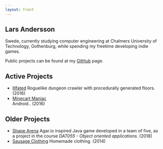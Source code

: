 ```yaml
---
layout: front
---
```


## Lars Andersson
Swede, currently studying computer engineering at Chalmers University of Technology, Gothenburg, while spending my freetime developing indie games.

Public projects can be found at my [GitHub](https://github.com/babaganosch) page.

## Active Projects
* [Illfated](https://github.com/babaganosch)
    Roguelike dungeon crawler with procedurally generated floors. (2016)
* [Minecart Maniac](https://play.google.com/store/apps/details?id=com.LandalaStudios.MinecartManiac)</br>
    Android.. (2016)

## Older Projects
* [Shape Arena](https://github.com/babaganosch/ShapeArena)
    Agar.io inspired Java game developed in a team of five, as a project in the course _DAT055 - Object oriented applications_. (2018)
* [Sausage Clothing](https://sausageclothing.se)
    Homemade clothing. (2014)
